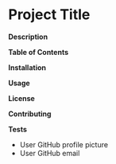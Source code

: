 # Project Title

**Description**

**Table of Contents**

**Installation**

**Usage**

**License**

**Contributing**

**Tests**

* User GitHub profile picture
* User GitHub email